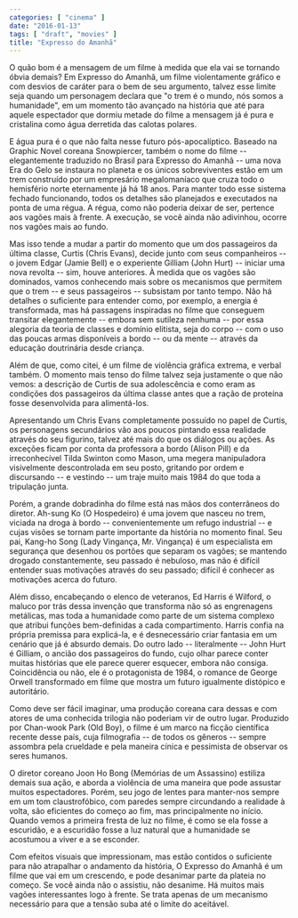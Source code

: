 ```yaml
---
categories: [ "cinema" ]
date: "2016-01-13"
tags: [ "draft", "movies" ]
title: "Expresso do Amanhã"
---
```

O quão bom é a mensagem de um filme à medida que ela vai se tornando
óbvia demais? Em Expresso do Amanhã, um filme violentamente gráfico e
com desvios de caráter para o bem de seu argumento, talvez esse limite
seja quando um personagem declara que "o trem é o mundo, nós somos
a humanidade", em um momento tão avançado na história que até para
aquele espectador que dormiu metade do filme a mensagem já é pura e
cristalina como água derretida das calotas polares.

E água pura é o que não falta nesse futuro pós-apocalíptico. Baseado
na Graphic Novel coreana Snowpiercer, também o nome do filme --
elegantemente traduzido no Brasil para Expresso do Amanhã -- uma nova
Era do Gelo se instaura no planeta e os únicos sobreviventes estão
em um trem construído por um empresário megalomaníaco que cruza
todo o hemisfério norte eternamente já há 18 anos. Para manter todo
esse sistema fechado funcionando, todos os detalhes são planejados e
executados na ponta de uma régua. A régua, como não poderia deixar de
ser, pertence aos vagões mais à frente. A execução, se você ainda
não adivinhou, ocorre nos vagões mais ao fundo.

Mas isso tende a mudar a partir do momento que um dos passageiros da
última classe, Curtis (Chris Evans), decide junto com seus companheiros
-- o jovem Edgar (Jamie Bell) e o experiente Gilliam (John Hurt) --
iniciar uma nova revolta -- sim, houve anteriores. À medida que os
vagões são dominados, vamos conhecendo mais sobre os mecanismos
que permitem que o trem -- e seus passageiros -- subsistam por tanto
tempo. Não há detalhes o suficiente para entender como, por exemplo,
a energia é transformada, mas há passagens inspiradas no filme que
conseguem transitar elegantemente -- embora sem sutileza nenhuma -- por
essa alegoria da teoria de classes e domínio elitista, seja do corpo
-- com o uso das poucas armas disponíveis a bordo -- ou da mente --
através da educação doutrinária desde criança.

Além de que, como citei, é um filme de violência gráfica extrema,
e verbal também. O momento mais tenso do filme talvez seja justamente o
que não vemos: a descrição de Curtis de sua adolescência e como eram
as condições dos passageiros da última classe antes que a ração de
proteína fosse desenvolvida para alimentá-los.

Apresentando um Chris Evans completamente possuído no papel de Curtis,
os personagens secundários vão aos poucos pintando essa realidade
através do seu figurino, talvez até mais do que os diálogos ou
ações. As exceções ficam por conta da professora a bordo (Alison Pill)
e da irreconhecível Tilda Swinton como Mason, uma megera manipuladora
visivelmente descontrolada em seu posto, gritando por ordem e discursando
-- e vestindo -- um traje muito mais 1984 do que toda a tripulação
junta.

Porém, a grande dobradinha do filme está nas mãos dos conterrâneos
do diretor. Ah-sung Ko (O Hospedeiro) é uma jovem que nasceu no trem,
viciada na droga à bordo -- convenientemente um refugo industrial --
e cujas visões se tornam parte importante da história no momento
final. Seu pai, Kang-ho Song (Lady Vingança, Mr. Vingança) é um
especialista em segurança que desenhou os portões que separam os
vagões; se mantendo drogado constantemente, seu passado é nebuloso,
mas não é difícil entender suas motivações através do seu passado;
difícil é conhecer as motivações acerca do futuro.

Além disso, encabeçando o elenco de veteranos, Ed Harris é Wilford, o
maluco por trás dessa invenção que transforma não só as engrenagens
metálicas, mas toda a humanidade como parte de um sistema complexo que
atribui funções bem-definidas a cada compartimento. Harris confia na
própria premissa para explicá-la, e é desnecessário criar fantasia
em um cenário que já é absurdo demais. Do outro lado -- literalmente
-- John Hurt é Gilliam, o ancião dos passageiros do fundo, cujo olhar
parece conter muitas histórias que ele parece querer esquecer, embora
não consiga. Coincidência ou não, ele é o protagonista de 1984,
o romance de George Orwell transformado em filme que mostra um futuro
igualmente distópico e autoritário.

Como deve ser fácil imaginar, uma produção coreana cara dessas
e com atores de uma conhecida trilogia não poderiam vir de outro
lugar. Produzido por Chan-wook Park (Old Boy), o filme é um marco na
ficção científica recente desse país, cuja filmografia -- de todos
os gêneros -- sempre assombra pela crueldade e pela maneira cínica e
pessimista de observar os seres humanos.

O diretor coreano Joon Ho Bong (Memórias de um Assassino) estiliza demais
sua ação, e aborda a violência de uma maneira que pode assustar muitos
espectadores. Porém, seu jogo de lentes para manter-nos sempre em um tom
claustrofóbico, com paredes sempre circundando a realidade à volta, são
eficientes do começo ao fim, mas principalmente no início. Quando vemos
a primeira fresta de luz no filme, é como se ela fosse a escuridão,
e a escuridão fosse a luz natural que a humanidade se acostumou a viver
e a se esconder.

Com efeitos visuais que impressionam, mas estão contidos o suficiente
para não atrapalhar o andamento da história, O Expresso do Amanhã é
um filme que vai em um crescendo, e pode desanimar parte da plateia no
começo. Se você ainda não o assistiu, não desanime. Há muitos mais
vagões interessantes logo à frente. Se trata apenas de um mecanismo
necessário para que a tensão suba até o limite do aceitável.
